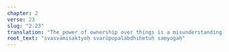 ```yaml
---
chapter: 2
verse: 23
slug: "2.23"
translation: "The power of ownership over things is a misunderstanding caused by this conflation."
root_text: "svasvāmiśaktyoḥ svarūpopalabdhihetuḥ saṃyogaḥ"
---
```


